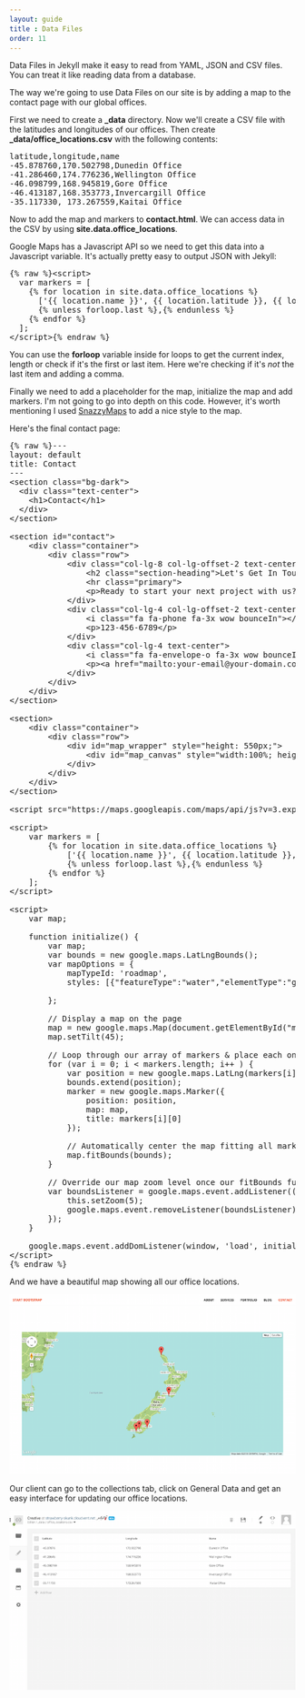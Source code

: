 ```yaml
---
layout: guide
title : Data Files
order: 11
---
```


Data Files in Jekyll make it easy to read from YAML, JSON and CSV files. You can treat it like reading data from a database.

The way we're going to use Data Files on our site is by adding a map to the contact page with our global offices.

First we need to create a **_data** directory. Now we'll create a CSV file with the latitudes and longitudes of our offices. Then create **_data/office_locations.csv** with the following contents:

<pre>latitude,longitude,name
-45.878760,170.502798,Dunedin Office
-41.286460,174.776236,Wellington Office
-46.098799,168.945819,Gore Office
-46.413187,168.353773,Invercargill Office
-35.117330, 173.267559,Kaitai Office</pre>

Now to add the map and markers to **contact.html**. We can access data in the CSV by using **site.data.office_locations**.

Google Maps has a Javascript API so we need to get this data into a Javascript variable. It's actually pretty easy to output JSON with Jekyll:

<pre>{% raw %}&lt;script&gt;
  var markers = [
    {% for location in site.data.office_locations %}
      ['{{ location.name }}', {{ location.latitude }}, {{ location.longitude }}]
      {% unless forloop.last %},{% endunless %}
    {% endfor %}
  ];
&lt;/script&gt;{% endraw %}</pre>

You can use the **forloop** variable inside for loops to get the current index, length or check if it's the first or last item. Here we're checking if it's _not_ the last item and adding a comma.

Finally we need to add a placeholder for the map, initialize the map and add markers. I'm not going to go into depth on this code. However, it's worth mentioning I used [SnazzyMaps](https://snazzymaps.com) to add a nice style to the map.

Here's the final contact page:

<pre>{% raw %}---
layout: default
title: Contact
---
&#x3C;section class=&#x22;bg-dark&#x22;&#x3E;
  &#x3C;div class=&#x22;text-center&#x22;&#x3E;
    &#x3C;h1&#x3E;Contact&#x3C;/h1&#x3E;
  &#x3C;/div&#x3E;
&#x3C;/section&#x3E;

&#x3C;section id=&#x22;contact&#x22;&#x3E;
    &#x3C;div class=&#x22;container&#x22;&#x3E;
        &#x3C;div class=&#x22;row&#x22;&#x3E;
            &#x3C;div class=&#x22;col-lg-8 col-lg-offset-2 text-center&#x22;&#x3E;
                &#x3C;h2 class=&#x22;section-heading&#x22;&#x3E;Let&#x27;s Get In Touch!&#x3C;/h2&#x3E;
                &#x3C;hr class=&#x22;primary&#x22;&#x3E;
                &#x3C;p&#x3E;Ready to start your next project with us? That&#x27;s great! Give us a call or send us an email and we will get back to you as soon as possible!&#x3C;/p&#x3E;
            &#x3C;/div&#x3E;
            &#x3C;div class=&#x22;col-lg-4 col-lg-offset-2 text-center&#x22;&#x3E;
                &#x3C;i class=&#x22;fa fa-phone fa-3x wow bounceIn&#x22;&#x3E;&#x3C;/i&#x3E;
                &#x3C;p&#x3E;123-456-6789&#x3C;/p&#x3E;
            &#x3C;/div&#x3E;
            &#x3C;div class=&#x22;col-lg-4 text-center&#x22;&#x3E;
                &#x3C;i class=&#x22;fa fa-envelope-o fa-3x wow bounceIn&#x22; data-wow-delay=&#x22;.1s&#x22;&#x3E;&#x3C;/i&#x3E;
                &#x3C;p&#x3E;&#x3C;a href=&#x22;mailto:your-email@your-domain.com&#x22;&#x3E;feedback@startbootstrap.com&#x3C;/a&#x3E;&#x3C;/p&#x3E;
            &#x3C;/div&#x3E;
        &#x3C;/div&#x3E;
    &#x3C;/div&#x3E;
&#x3C;/section&#x3E;

&#x3C;section&#x3E;
    &#x3C;div class=&#x22;container&#x22;&#x3E;
        &#x3C;div class=&#x22;row&#x22;&#x3E;
            &#x3C;div id=&#x22;map_wrapper&#x22; style=&#x22;height: 550px;&#x22;&#x3E;
                &#x3C;div id=&#x22;map_canvas&#x22; style=&#x22;width:100%; height:100%&#x22;&#x3E;&#x3C;/div&#x3E;
            &#x3C;/div&#x3E;
        &#x3C;/div&#x3E;
    &#x3C;/div&#x3E;
&#x3C;/section&#x3E;

&#x3C;script src=&#x22;https://maps.googleapis.com/maps/api/js?v=3.exp&#x22;&#x3E;&#x3C;/script&#x3E;

&#x3C;script&#x3E;
    var markers = [
        {% for location in site.data.office_locations %}
            [&#x27;{{ location.name }}&#x27;, {{ location.latitude }}, {{ location.longitude }}]
            {% unless forloop.last %},{% endunless %}
        {% endfor %}
    ];
&#x3C;/script&#x3E;

&#x3C;script&#x3E;
    var map;

    function initialize() {
        var map;
        var bounds = new google.maps.LatLngBounds();
        var mapOptions = {
            mapTypeId: &#x27;roadmap&#x27;,
            styles: [{&#x22;featureType&#x22;:&#x22;water&#x22;,&#x22;elementType&#x22;:&#x22;geometry&#x22;,&#x22;stylers&#x22;:[{&#x22;visibility&#x22;:&#x22;on&#x22;},{&#x22;color&#x22;:&#x22;#aee2e0&#x22;}]},{&#x22;featureType&#x22;:&#x22;landscape&#x22;,&#x22;elementType&#x22;:&#x22;geometry.fill&#x22;,&#x22;stylers&#x22;:[{&#x22;color&#x22;:&#x22;#abce83&#x22;}]},{&#x22;featureType&#x22;:&#x22;poi&#x22;,&#x22;elementType&#x22;:&#x22;geometry.fill&#x22;,&#x22;stylers&#x22;:[{&#x22;color&#x22;:&#x22;#769E72&#x22;}]},{&#x22;featureType&#x22;:&#x22;poi&#x22;,&#x22;elementType&#x22;:&#x22;labels.text.fill&#x22;,&#x22;stylers&#x22;:[{&#x22;color&#x22;:&#x22;#7B8758&#x22;}]},{&#x22;featureType&#x22;:&#x22;poi&#x22;,&#x22;elementType&#x22;:&#x22;labels.text.stroke&#x22;,&#x22;stylers&#x22;:[{&#x22;color&#x22;:&#x22;#EBF4A4&#x22;}]},{&#x22;featureType&#x22;:&#x22;poi.park&#x22;,&#x22;elementType&#x22;:&#x22;geometry&#x22;,&#x22;stylers&#x22;:[{&#x22;visibility&#x22;:&#x22;simplified&#x22;},{&#x22;color&#x22;:&#x22;#8dab68&#x22;}]},{&#x22;featureType&#x22;:&#x22;road&#x22;,&#x22;elementType&#x22;:&#x22;geometry.fill&#x22;,&#x22;stylers&#x22;:[{&#x22;visibility&#x22;:&#x22;simplified&#x22;}]},{&#x22;featureType&#x22;:&#x22;road&#x22;,&#x22;elementType&#x22;:&#x22;labels.text.fill&#x22;,&#x22;stylers&#x22;:[{&#x22;color&#x22;:&#x22;#5B5B3F&#x22;}]},{&#x22;featureType&#x22;:&#x22;road&#x22;,&#x22;elementType&#x22;:&#x22;labels.text.stroke&#x22;,&#x22;stylers&#x22;:[{&#x22;color&#x22;:&#x22;#ABCE83&#x22;}]},{&#x22;featureType&#x22;:&#x22;road&#x22;,&#x22;elementType&#x22;:&#x22;labels.icon&#x22;,&#x22;stylers&#x22;:[{&#x22;visibility&#x22;:&#x22;off&#x22;}]},{&#x22;featureType&#x22;:&#x22;road.local&#x22;,&#x22;elementType&#x22;:&#x22;geometry&#x22;,&#x22;stylers&#x22;:[{&#x22;color&#x22;:&#x22;#A4C67D&#x22;}]},{&#x22;featureType&#x22;:&#x22;road.arterial&#x22;,&#x22;elementType&#x22;:&#x22;geometry&#x22;,&#x22;stylers&#x22;:[{&#x22;color&#x22;:&#x22;#9BBF72&#x22;}]},{&#x22;featureType&#x22;:&#x22;road.highway&#x22;,&#x22;elementType&#x22;:&#x22;geometry&#x22;,&#x22;stylers&#x22;:[{&#x22;color&#x22;:&#x22;#EBF4A4&#x22;}]},{&#x22;featureType&#x22;:&#x22;transit&#x22;,&#x22;stylers&#x22;:[{&#x22;visibility&#x22;:&#x22;off&#x22;}]},{&#x22;featureType&#x22;:&#x22;administrative&#x22;,&#x22;elementType&#x22;:&#x22;geometry.stroke&#x22;,&#x22;stylers&#x22;:[{&#x22;visibility&#x22;:&#x22;on&#x22;},{&#x22;color&#x22;:&#x22;#87ae79&#x22;}]},{&#x22;featureType&#x22;:&#x22;administrative&#x22;,&#x22;elementType&#x22;:&#x22;geometry.fill&#x22;,&#x22;stylers&#x22;:[{&#x22;color&#x22;:&#x22;#7f2200&#x22;},{&#x22;visibility&#x22;:&#x22;off&#x22;}]},{&#x22;featureType&#x22;:&#x22;administrative&#x22;,&#x22;elementType&#x22;:&#x22;labels.text.stroke&#x22;,&#x22;stylers&#x22;:[{&#x22;color&#x22;:&#x22;#ffffff&#x22;},{&#x22;visibility&#x22;:&#x22;on&#x22;},{&#x22;weight&#x22;:4.1}]},{&#x22;featureType&#x22;:&#x22;administrative&#x22;,&#x22;elementType&#x22;:&#x22;labels.text.fill&#x22;,&#x22;stylers&#x22;:[{&#x22;color&#x22;:&#x22;#495421&#x22;}]},{&#x22;featureType&#x22;:&#x22;administrative.neighborhood&#x22;,&#x22;elementType&#x22;:&#x22;labels&#x22;,&#x22;stylers&#x22;:[{&#x22;visibility&#x22;:&#x22;off&#x22;}]}]

        };

        // Display a map on the page
        map = new google.maps.Map(document.getElementById(&#x22;map_canvas&#x22;), mapOptions);
        map.setTilt(45);

        // Loop through our array of markers &#x26; place each one on the map  
        for (var i = 0; i &#x3C; markers.length; i++ ) {
            var position = new google.maps.LatLng(markers[i][1], markers[i][2]);
            bounds.extend(position);
            marker = new google.maps.Marker({
                position: position,
                map: map,
                title: markers[i][0]
            });

            // Automatically center the map fitting all markers on the screen
            map.fitBounds(bounds);
        }

        // Override our map zoom level once our fitBounds function runs (Make sure it only runs once)
        var boundsListener = google.maps.event.addListener((map), &#x27;bounds_changed&#x27;, function(event) {
            this.setZoom(5);
            google.maps.event.removeListener(boundsListener);
        });
    }

    google.maps.event.addDomListener(window, &#x27;load&#x27;, initialize);
&#x3C;/script&#x3E;
{% endraw %}</pre>

And we have a beautiful map showing all our office locations.

![Office](/img/guide/data/map.png)

Our client can go to the collections tab, click on General Data and get an easy interface for updating our office locations.

![CSV](/img/guide/data/csv.png)
